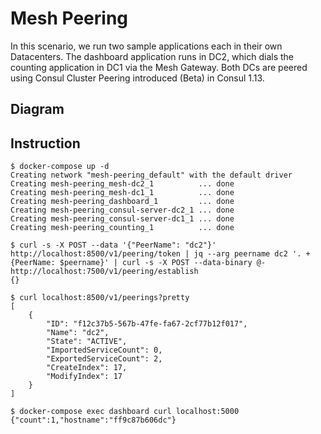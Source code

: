 # Mesh Peering
  
In this scenario, we run two sample applications each in their own Datacenters. The dashboard application runs in DC2, which dials the counting application in DC1 via the Mesh Gateway. Both DCs are peered using Consul Cluster Peering introduced (Beta) in Consul 1.13.

## Diagram



## Instruction

```
$ docker-compose up -d
Creating network "mesh-peering_default" with the default driver
Creating mesh-peering_mesh-dc2_1          ... done
Creating mesh-peering_mesh-dc1_1          ... done
Creating mesh-peering_dashboard_1         ... done
Creating mesh-peering_consul-server-dc2_1 ... done
Creating mesh-peering_consul-server-dc1_1 ... done
Creating mesh-peering_counting_1          ... done
```

```
$ curl -s -X POST --data '{"PeerName": "dc2"}' http://localhost:8500/v1/peering/token | jq --arg peername dc2 '. + {PeerName: $peername}' | curl -s -X POST --data-binary @- http://localhost:7500/v1/peering/establish
{}
```

```
$ curl localhost:8500/v1/peerings?pretty
[
    {
        "ID": "f12c37b5-567b-47fe-fa67-2cf77b12f017",
        "Name": "dc2",
        "State": "ACTIVE",
        "ImportedServiceCount": 0,
        "ExportedServiceCount": 2,
        "CreateIndex": 17,
        "ModifyIndex": 17
    }
]
```

```
$ docker-compose exec dashboard curl localhost:5000
{"count":1,"hostname":"ff9c87b606dc"}
```
